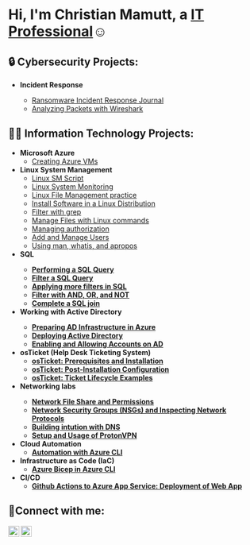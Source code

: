 <h1>Hi, I'm Christian Mamutt, a <a href="https://linkedin.com/in/Christianmamutt">IT Professional</a>☺</h1>

<h2>🔒 Cybersecurity Projects:</h2>

- <b>Incident Response</b>

  - [Ransomware Incident Response Journal](https://github.com/Mamutt7/Ransomware-Incident-Response-Journal)
  - [Analyzing Packets with Wireshark](https://github.com/Mamutt7/Analyzing-Packets-with-Wireshark/blob/main/README.md)


<h2>👨‍💻 Information Technology Projects:</h2>

- <b>Microsoft Azure</b>
  - [Creating Azure VMs](https://github.com/Mamutt7/Lab-1-Creating-VMs-in-Azure)
- <b>Linux System Management</b>
  - [Linux SM Script](https://github.com/Mamutt7/Linux-System-Management-Script-Collection)
  - [Linux System Monitoring](https://github.com/Mamutt7/Linux-System-Monitoring-Script/blob/main/README.md)
  - [Linux File Management practice](https://github.com/Mamutt7/File-Management-and-Permissions-Script/blob/main/README.md)
  - [Install Software in a Linux Distribution](https://github.com/Mamutt7/Install-Software-in-a-Linux-distribution)
  - [Filter with grep](https://github.com/Mamutt7/Filter-with-grep)
  - [Manage Files with Linux commands](https://github.com/Mamutt7/Manage-Files-with-Linux-commands)
  - [Managing authorization](https://github.com/Mamutt7/Manage-authorization)
  - [Add and Manage Users](https://github.com/Mamutt7/Add-and-manage-users-with-Linux-commands)
  - [Using man, whatis, and apropos](https://github.com/Mamutt7/Get-help-in-the-Linux-Command-Line)
- <b>SQL
  - [Performing a SQL Query](https://github.com/Mamutt7/Perform-a-SQL-Query)
  - [Filter a SQL Query](https://github.com/Mamutt7/Filter-a-SQL-Query/blob/main/README.md)
  - [Applying more filters in SQL](https://github.com/Mamutt7/Apply-more-filters-in-SQL/blob/main/README.md)
  - [Filter with AND, OR, and NOT](https://github.com/Mamutt7/Filter-with-AND-OR-and-NOT)
  - [Complete a SQL join](https://github.com/Mamutt7/Complete-a-SQL-join/blob/main/README.md)
- <b>Working with Active Directory<b>
  - [Preparing AD Infrastructure in Azure](https://github.com/Mamutt7/Lab-5.1-Preparing-AD-Infrastructure-in-Azure)
  - [Deploying Active Directory](https://github.com/Mamutt7/Lab-5.2-Deploying-Active-Directory)
  - [Enabling and Allowing Accounts on AD](https://github.com/Mamutt7/Lab-5.3-Enabling-and-Unlocking-Accounts)
- <b>osTicket (Help Desk Ticketing System)</b>
  - [osTicket: Prerequisites and Installation](https://github.com/Mamutt7/Lab-3.1-osTicket-Setup)
  - [osTicket: Post-Installation Configuration](https://github.com/Mamutt7/Lab-3.2-osTicket-Post-Installation)
  - [osTicket: Ticket Lifecycle Examples](https://github.com/Mamutt7/Lab-3.3-Ticket-and-Ticket-Life-Cycle)
- <b>Networking labs<b>
  - [Network File Share and Permissions](https://github.com/Mamutt7/Lab-7-Network-File-Shares-and-Permissions)
  - [Network Security Groups (NSGs) and Inspecting Network Protocols](https://github.com/Mamutt7/Lab-2-Azure-Networking-with-VMs)
  - [Building intution with DNS](https://github.com/Mamutt7/Lab-6-Building-intuition-for-DNS)
  - [Setup and Usage of ProtonVPN](https://github.com/Mamutt7/Lab-4-VPN-Setup-and-Usage-ProtonVPN-)
- <b>Cloud Automation</b>
  - [Automation with Azure CLI](https://github.com/Mamutt7/Automation-with-Azure-CLI)
- <b>Infrastructure as Code (IaC)</b>
  - [Azure Bicep in Azure CLI](https://github.com/Mamutt7/Azure-Bicep-Beginner-Project)
- <b>CI/CD</b>
  - [Github Actions to Azure App Service: Deployment of Web App](https://github.com/Mamutt7/Deployment-of-Web-App)


<h2>🤳Connect with me:</h2>

[<img align="left" alt="Josh | LinkedIn" width="22px" src="https://cdn.jsdelivr.net/npm/simple-icons@v3/icons/linkedin.svg" />][linkedin]
[<img align="left" alt="Josh | Instagram" width="22px" src="https://cdn.jsdelivr.net/npm/simple-icons@v3/icons/instagram.svg" />][instagram]

[instagram]: https://www.instagram.com/mamutt7
[linkedin]: https://linkedin.com/in/ChristianMamutt
